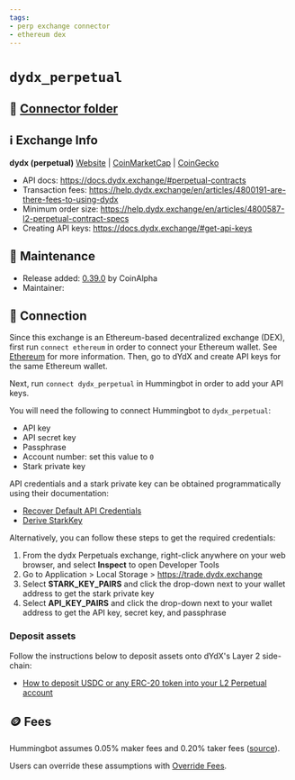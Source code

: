 ```yaml
---
tags:
- perp exchange connector
- ethereum dex
---
```


# `dydx_perpetual`

## 📁 [Connector folder](https://github.com/hummingbot/hummingbot/tree/master/hummingbot/connector/derivative/dydx_perpetual)

## ℹ️ Exchange Info

**dydx (perpetual)** 
[Website](https://dydx.exchange/) | [CoinMarketCap](https://coinmarketcap.com/exchanges/dydx/) | [CoinGecko](https://www.coingecko.com/en/exchanges/dydx-margin)

* API docs: https://docs.dydx.exchange/#perpetual-contracts
* Transaction fees: https://help.dydx.exchange/en/articles/4800191-are-there-fees-to-using-dydx
* Minimum order size: https://help.dydx.exchange/en/articles/4800587-l2-perpetual-contract-specs
* Creating API keys: https://docs.dydx.exchange/#get-api-keys

## 👷 Maintenance

* Release added: [0.39.0](/release-notes/0.39.0/) by CoinAlpha
* Maintainer:

## 🔑 Connection

Since this exchange is an Ethereum-based decentralized exchange (DEX), first run `connect ethereum` in order to connect your Ethereum wallet. See [Ethereum](https://hummingbot.org/gateway/) for more information. Then, go to dYdX and create API keys for the same Ethereum wallet.

Next, run `connect dydx_perpetual` in Hummingbot in order to add your API keys. 

You will need the following to connect Hummingbot to `dydx_perpetual`:

   - API key
   - API secret key
   - Passphrase
   - Account number: set this value to `0`
   - Stark private key

API credentials and a stark private key can be obtained programmatically using their documentation:

- [Recover Default API Credentials](https://docs.dydx.exchange/?python#recover-default-api-credentials)
- [Derive StarkKey](https://docs.dydx.exchange/?python#derive-starkkey)

Alternatively, you can follow these steps to get the required credentials:

1. From the dydx Perpetuals exchange, right-click anywhere on your web browser, and select **Inspect** to open Developer Tools
2. Go to Application > Local Storage > https://trade.dydx.exchange
3. Select **STARK_KEY_PAIRS** and click the drop-down next to your wallet address to get the stark private key
4. Select **API_KEY_PAIRS** and click the drop-down next to your wallet address to get the API key, secret key, and passphrase

### Deposit assets

Follow the instructions below to deposit assets onto dYdX's Layer 2 side-chain:

- [How to deposit USDC or any ERC-20 token into your L2 Perpetual account](https://help.dydx.exchange/en/articles/5108497-how-to-deposit-usdc-or-any-erc-20-token-into-your-l2-perpetual-account?utm_content=article_5108497)

## 🪙 Fees

Hummingbot assumes 0.05% maker fees and 0.20% taker fees ([source](https://github.com/hummingbot/hummingbot/blob/master/hummingbot/connector/exchange/dydx/dydx_utils.py#L11)).

Users can override these assumptions with [Override Fees](/global-configs/override-fees/).